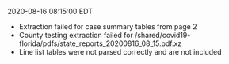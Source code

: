 2020-08-16 08:15:00 EDT


- Extraction failed for case summary tables from page 2
- County testing extraction failed for /shared/covid19-florida/pdfs/state_reports_20200816_08_15.pdf.xz
- Line list tables were not parsed correctly and are not included

